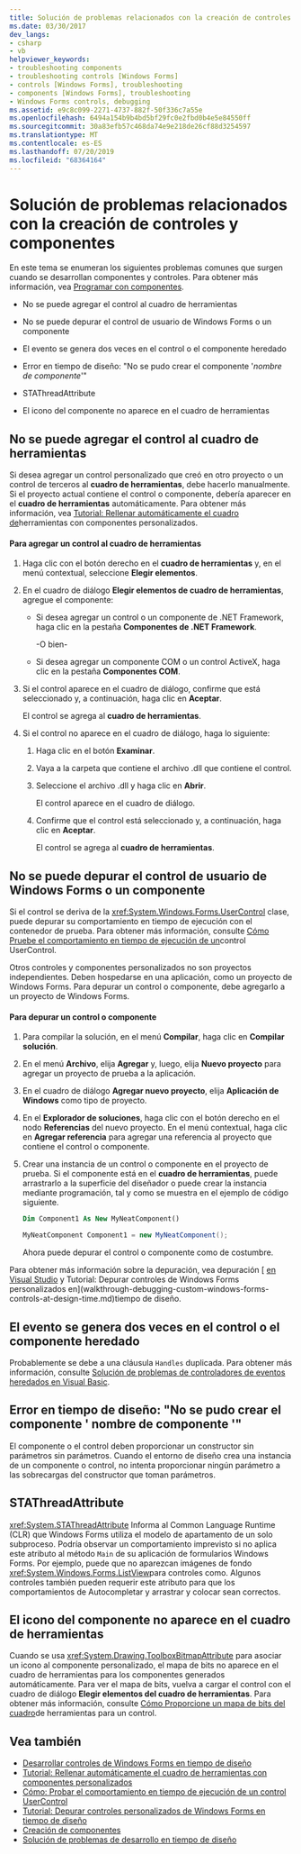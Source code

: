 ```yaml
---
title: Solución de problemas relacionados con la creación de controles y componentes
ms.date: 03/30/2017
dev_langs:
- csharp
- vb
helpviewer_keywords:
- troubleshooting components
- troubleshooting controls [Windows Forms]
- controls [Windows Forms], troubleshooting
- components [Windows Forms], troubleshooting
- Windows Forms controls, debugging
ms.assetid: e9c8c099-2271-4737-882f-50f336c7a55e
ms.openlocfilehash: 6494a154b9b4bd5bf29fc0e2fbd0b4e5e84550ff
ms.sourcegitcommit: 30a83efb57c468da74e9e218de26cf88d3254597
ms.translationtype: MT
ms.contentlocale: es-ES
ms.lasthandoff: 07/20/2019
ms.locfileid: "68364164"
---
```

# <a name="troubleshooting-control-and-component-authoring"></a>Solución de problemas relacionados con la creación de controles y componentes
En este tema se enumeran los siguientes problemas comunes que surgen cuando se desarrollan componentes y controles. Para obtener más información, vea [Programar con componentes](https://docs.microsoft.com/previous-versions/visualstudio/visual-studio-2013/0ffkdtkf(v=vs.120)).  
  
- No se puede agregar el control al cuadro de herramientas  
  
- No se puede depurar el control de usuario de Windows Forms o un componente  
  
- El evento se genera dos veces en el control o el componente heredado  
  
- Error en tiempo de diseño: "No se pudo crear el componente '*nombre de componente*'"  
  
- STAThreadAttribute  
  
- El icono del componente no aparece en el cuadro de herramientas  
  
## <a name="cannot-add-control-to-toolbox"></a>No se puede agregar el control al cuadro de herramientas  
 Si desea agregar un control personalizado que creó en otro proyecto o un control de terceros al **cuadro de herramientas**, debe hacerlo manualmente. Si el proyecto actual contiene el control o componente, debería aparecer en el **cuadro de herramientas** automáticamente. Para obtener más información, vea [Tutorial: Rellenar automáticamente el cuadro de](walkthrough-automatically-populating-the-toolbox-with-custom-components.md)herramientas con componentes personalizados.  
  
#### <a name="to-add-a-control-to-the-toolbox"></a>Para agregar un control al cuadro de herramientas  
  
1. Haga clic con el botón derecho en el **cuadro de herramientas** y, en el menú contextual, seleccione **Elegir elementos**.  
  
2. En el cuadro de diálogo **Elegir elementos de cuadro de herramientas**, agregue el componente:  
  
    - Si desea agregar un control o un componente de .NET Framework, haga clic en la pestaña **Componentes de .NET Framework**.  
  
         -O bien-  
  
    - Si desea agregar un componente COM o un control ActiveX, haga clic en la pestaña **Componentes COM**.  
  
3. Si el control aparece en el cuadro de diálogo, confirme que está seleccionado y, a continuación, haga clic en **Aceptar**.  
  
     El control se agrega al **cuadro de herramientas**.  
  
4. Si el control no aparece en el cuadro de diálogo, haga lo siguiente:  
  
    1. Haga clic en el botón **Examinar**.  
  
    2. Vaya a la carpeta que contiene el archivo .dll que contiene el control.  
  
    3. Seleccione el archivo .dll y haga clic en **Abrir**.  
  
         El control aparece en el cuadro de diálogo.  
  
    4. Confirme que el control está seleccionado y, a continuación, haga clic en **Aceptar**.  
  
         El control se agrega al **cuadro de herramientas**.  
  
## <a name="cannot-debug-the-windows-forms-user-control-or-component"></a>No se puede depurar el control de usuario de Windows Forms o un componente  
 Si el control se deriva de la <xref:System.Windows.Forms.UserControl> clase, puede depurar su comportamiento en tiempo de ejecución con el contenedor de prueba. Para obtener más información, consulte [Cómo Pruebe el comportamiento en tiempo de ejecución de un](how-to-test-the-run-time-behavior-of-a-usercontrol.md)control UserControl.  
  
 Otros controles y componentes personalizados no son proyectos independientes. Deben hospedarse en una aplicación, como un proyecto de Windows Forms. Para depurar un control o componente, debe agregarlo a un proyecto de Windows Forms.  
  
#### <a name="to-debug-a-control-or-component"></a>Para depurar un control o componente  
  
1. Para compilar la solución, en el menú **Compilar**, haga clic en **Compilar solución**.  
  
2. En el menú **Archivo**, elija **Agregar** y, luego, elija **Nuevo proyecto** para agregar un proyecto de prueba a la aplicación.  
  
3. En el cuadro de diálogo **Agregar nuevo proyecto**, elija **Aplicación de Windows** como tipo de proyecto.  
  
4. En el **Explorador de soluciones**, haga clic con el botón derecho en el nodo **Referencias** del nuevo proyecto. En el menú contextual, haga clic en **Agregar referencia** para agregar una referencia al proyecto que contiene el control o componente.  
  
5. Crear una instancia de un control o componente en el proyecto de prueba. Si el componente está en el **cuadro de herramientas**, puede arrastrarlo a la superficie del diseñador o puede crear la instancia mediante programación, tal y como se muestra en el ejemplo de código siguiente.  
  
    ```vb  
    Dim Component1 As New MyNeatComponent()  
    ```  
  
    ```csharp  
    MyNeatComponent Component1 = new MyNeatComponent();  
    ```  
  
     Ahora puede depurar el control o componente como de costumbre.  
  
 Para obtener más información sobre la depuración, vea depuración [ [en Visual Studio](/visualstudio/debugger/debugging-in-visual-studio) y Tutorial: Depurar controles de Windows Forms personalizados en](walkthrough-debugging-custom-windows-forms-controls-at-design-time.md)tiempo de diseño.  
  
## <a name="event-is-raised-twice-in-inherited-control-or-component"></a>El evento se genera dos veces en el control o el componente heredado  
 Probablemente se debe a una cláusula `Handles` duplicada. Para obtener más información, consulte [Solución de problemas de controladores de eventos heredados en Visual Basic](~/docs/visual-basic/programming-guide/language-features/events/troubleshooting-inherited-event-handlers.md).  
  
## <a name="design-time-error-failed-to-create-component-component-name"></a>Error en tiempo de diseño: "No se pudo crear el componente ' nombre de componente '"  
 El componente o el control deben proporcionar un constructor sin parámetros sin parámetros. Cuando el entorno de diseño crea una instancia de un componente o control, no intenta proporcionar ningún parámetro a las sobrecargas del constructor que toman parámetros.  
  
## <a name="stathreadattribute"></a>STAThreadAttribute  
 <xref:System.STAThreadAttribute> Informa al Common Language Runtime (CLR) que Windows Forms utiliza el modelo de apartamento de un solo subproceso. Podría observar un comportamiento imprevisto si no aplica este atributo al método `Main` de su aplicación de formularios Windows Forms. Por ejemplo, puede que no aparezcan imágenes de fondo <xref:System.Windows.Forms.ListView>para controles como. Algunos controles también pueden requerir este atributo para que los comportamientos de Autocompletar y arrastrar y colocar sean correctos.  
  
## <a name="component-icon-does-not-appear-in-toolbox"></a>El icono del componente no aparece en el cuadro de herramientas  
 Cuando se usa <xref:System.Drawing.ToolboxBitmapAttribute> para asociar un icono al componente personalizado, el mapa de bits no aparece en el cuadro de herramientas para los componentes generados automáticamente. Para ver el mapa de bits, vuelva a cargar el control con el cuadro de diálogo **Elegir elementos del cuadro de herramientas**. Para obtener más información, consulte [Cómo Proporcione un mapa de bits del cuadro](how-to-provide-a-toolbox-bitmap-for-a-control.md)de herramientas para un control.  
  
## <a name="see-also"></a>Vea también

- [Desarrollar controles de Windows Forms en tiempo de diseño](developing-windows-forms-controls-at-design-time.md)
- [Tutorial: Rellenar automáticamente el cuadro de herramientas con componentes personalizados](walkthrough-automatically-populating-the-toolbox-with-custom-components.md)
- [Cómo: Probar el comportamiento en tiempo de ejecución de un control UserControl](how-to-test-the-run-time-behavior-of-a-usercontrol.md)
- [Tutorial: Depurar controles personalizados de Windows Forms en tiempo de diseño](walkthrough-debugging-custom-windows-forms-controls-at-design-time.md)
- [Creación de componentes](https://docs.microsoft.com/previous-versions/visualstudio/visual-studio-2013/5dya64wy(v=vs.120))
- [Solución de problemas de desarrollo en tiempo de diseño](https://docs.microsoft.com/previous-versions/visualstudio/visual-studio-2013/ms171843(v=vs.120))
